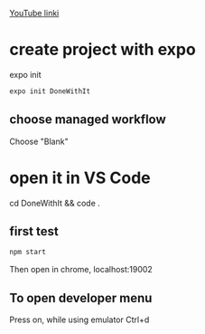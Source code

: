 [YouTube linki](https://youtube.com/watch?v=0-S5a0eXPoc&feature=shares)

#  create project with expo
expo init <project-name>
```.sh
expo init DoneWithIt
```

## choose managed workflow

Choose "Blank"

# open it in VS Code

cd DoneWithIt && code .

## first test
```.sh
npm start
```
Then open in chrome, localhost:19002


## To open developer menu
Press on, while using emulator 
Ctrl+d
